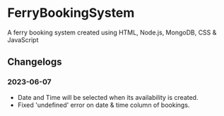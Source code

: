 # FerryBookingSystem
A ferry booking system created using HTML, Node.js, MongoDB, CSS &amp; JavaScript

<h2>Changelogs</h2>

<h3>2023-06-07</h3>
<ul>
  <li>Date and Time will be selected when its availability is created.</li>
  <li>Fixed 'undefined' error on date & time column of bookings.</li>
</ul>
